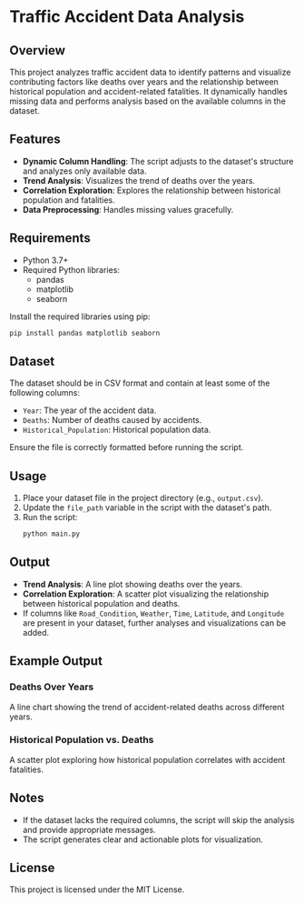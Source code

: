 # Traffic Accident Data Analysis

## Overview
This project analyzes traffic accident data to identify patterns and visualize contributing factors like deaths over years and the relationship between historical population and accident-related fatalities. It dynamically handles missing data and performs analysis based on the available columns in the dataset.

## Features
- **Dynamic Column Handling**: The script adjusts to the dataset's structure and analyzes only available data.
- **Trend Analysis**: Visualizes the trend of deaths over the years.
- **Correlation Exploration**: Explores the relationship between historical population and fatalities.
- **Data Preprocessing**: Handles missing values gracefully.

## Requirements
- Python 3.7+
- Required Python libraries:
  - pandas
  - matplotlib
  - seaborn

Install the required libraries using pip:
```bash
pip install pandas matplotlib seaborn
```

## Dataset
The dataset should be in CSV format and contain at least some of the following columns:
- `Year`: The year of the accident data.
- `Deaths`: Number of deaths caused by accidents.
- `Historical_Population`: Historical population data.

Ensure the file is correctly formatted before running the script.

## Usage
1. Place your dataset file in the project directory (e.g., `output.csv`).
2. Update the `file_path` variable in the script with the dataset's path.
3. Run the script:
   ```bash
   python main.py
   ```

## Output
- **Trend Analysis**: A line plot showing deaths over the years.
- **Correlation Exploration**: A scatter plot visualizing the relationship between historical population and deaths.
- If columns like `Road_Condition`, `Weather`, `Time`, `Latitude`, and `Longitude` are present in your dataset, further analyses and visualizations can be added.

## Example Output
### Deaths Over Years
A line chart showing the trend of accident-related deaths across different years.

### Historical Population vs. Deaths
A scatter plot exploring how historical population correlates with accident fatalities.

## Notes
- If the dataset lacks the required columns, the script will skip the analysis and provide appropriate messages.
- The script generates clear and actionable plots for visualization.

## License
This project is licensed under the MIT License.
